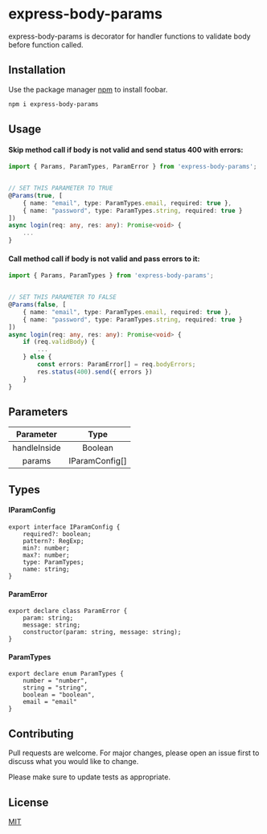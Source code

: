 # express-body-params

express-body-params is decorator for handler functions to validate body before function called.

## Installation

Use the package manager [npm](https://www.npmjs.com) to install foobar.

```bash
npm i express-body-params
```

## Usage
#### Skip method call if body is not valid and send status 400 with errors:

```typescript
import { Params, ParamTypes, ParamError } from 'express-body-params';


// SET THIS PARAMETER TO TRUE
@Params(true, [
    { name: "email", type: ParamTypes.email, required: true },
    { name: "password", type: ParamTypes.string, required: true }
])
async login(req: any, res: any): Promise<void> {
	...
}
```

#### Call method call if body is not valid and pass errors to it:

```typescript
import { Params, ParamTypes } from 'express-body-params';


// SET THIS PARAMETER TO FALSE
@Params(false, [
    { name: "email", type: ParamTypes.email, required: true },
    { name: "password", type: ParamTypes.string, required: true }
])
async login(req: any, res: any): Promise<void> {
    if (req.validBody) {
        ...
    } else { 
        const errors: ParamError[] = req.bodyErrors;
        res.status(400).send({ errors })
    }
}
```

## Parameters

| Parameter        | Type           |
|:----------------:|:--------------:| 
| handleInside     | Boolean        |
| params           | IParamConfig[] |

## Types
#### IParamConfig
```
export interface IParamConfig {
    required?: boolean;
    pattern?: RegExp;
    min?: number;
    max?: number;
    type: ParamTypes;
    name: string;
}
```

#### ParamError
```
export declare class ParamError {
    param: string;
    message: string;
    constructor(param: string, message: string);
}
```

#### ParamTypes
```
export declare enum ParamTypes {
    number = "number",
    string = "string",
    boolean = "boolean",
    email = "email"
}
```


## Contributing
Pull requests are welcome. For major changes, please open an issue first to discuss what you would like to change.

Please make sure to update tests as appropriate.

## License
[MIT](https://choosealicense.com/licenses/mit/)
